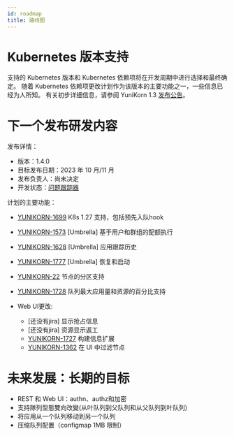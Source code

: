 ```yaml
---
id: roadmap
title: 路线图
---
```


<!--
Licensed to the Apache Software Foundation (ASF) under one
or more contributor license agreements.  See the NOTICE file
distributed with this work for additional information
regarding copyright ownership.  The ASF licenses this file
to you under the Apache License, Version 2.0 (the
"License"); you may not use this file except in compliance
with the License.  You may obtain a copy of the License at

  http://www.apache.org/licenses/LICENSE-2.0

Unless required by applicable law or agreed to in writing,
software distributed under the License is distributed on an
"AS IS" BASIS, WITHOUT WARRANTIES OR CONDITIONS OF ANY
KIND, either express or implied.  See the License for the
specific language governing permissions and limitations
under the License.
-->

# Kubernetes 版本支持
支持的 Kubernetes 版本和 Kubernetes 依赖项将在开发周期中进行选择和最终确定。
随着 Kubernetes 依赖项更改计划作为该版本的主要功能之一，一些信息已经为人所知。
有关初步详细信息，请参阅 YuniKorn 1.3 [发布公告](/release-announce/1.3.0)。

# 下一个发布研发内容
发布详情：
- 版本：1.4.0
- 目标发布日期：2023 年 10 月/11 月
- 发布负责人：尚未决定
- 开发状态：[问题跟踪器](https://issues.apache.org/jira/issues/?filter=12348416)

计划的主要功能：
- [YUNIKORN-1699](https://issues.apache.org/jira/browse/YUNIKORN-1699) K8s 1.27 支持，包括预先入队hook
- [YUNIKORN-1573](https://issues.apache.org/jira/browse/YUNIKORN-1573) [Umbrella] 基于用户和群组的配额执行
- [YUNIKORN-1628](https://issues.apache.org/jira/browse/YUNIKORN-1628) [Umbrella] 应用跟踪历史
- [YUNIKORN-1777](https://issues.apache.org/jira/browse/YUNIKORN-1777) [Umbrella] 恢复和启动
- [YUNIKORN-22](https://issues.apache.org/jira/browse/YUNIKORN-22) 节点的分区支持
- [YUNIKORN-1728](https://issues.apache.org/jira/browse/YUNIKORN-1728) 队列最大应用量和资源的百分比支持

- Web UI更改:
  - [还没有jira] 显示抢占信息
  - [还没有jira] 资源显示返工
  - [YUNIKORN-1727](https://issues.apache.org/jira/browse/YUNIKORN-1727) 构建信息扩展
  - [YUNIKORN-1362](https://issues.apache.org/jira/browse/YUNIKORN-1362) 在 UI 中过滤节点

# 未来发展：长期的目标
- REST 和 Web UI：authn、authz和加密
- 支持隊列型態雙向改變(从叶队列到父队列和从父队列到叶队列)
- 将应用从一个队列移动到另一个队列
- 压缩队列配置（configmap 1MB 限制）